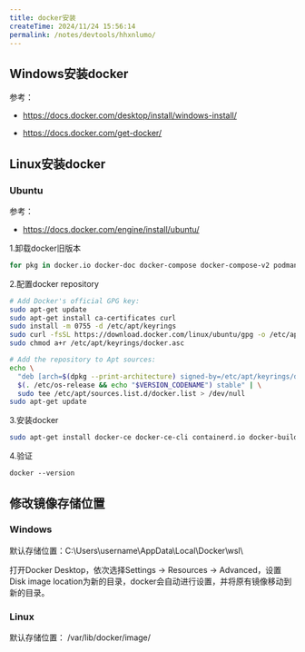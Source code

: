 ```yaml
---
title: docker安装
createTime: 2024/11/24 15:56:14
permalink: /notes/devtools/hhxnlumo/
---
```


## Windows安装docker

参考：

- https://docs.docker.com/desktop/install/windows-install/

- https://docs.docker.com/get-docker/

## Linux安装docker

### Ubuntu

参考：

- https://docs.docker.com/engine/install/ubuntu/

1.卸载docker旧版本

```sh
for pkg in docker.io docker-doc docker-compose docker-compose-v2 podman-docker containerd runc; do sudo apt-get remove $pkg; done
```

2.配置docker repository

```sh
# Add Docker's official GPG key:
sudo apt-get update
sudo apt-get install ca-certificates curl
sudo install -m 0755 -d /etc/apt/keyrings
sudo curl -fsSL https://download.docker.com/linux/ubuntu/gpg -o /etc/apt/keyrings/docker.asc
sudo chmod a+r /etc/apt/keyrings/docker.asc

# Add the repository to Apt sources:
echo \
  "deb [arch=$(dpkg --print-architecture) signed-by=/etc/apt/keyrings/docker.asc] https://download.docker.com/linux/ubuntu \
  $(. /etc/os-release && echo "$VERSION_CODENAME") stable" | \
  sudo tee /etc/apt/sources.list.d/docker.list > /dev/null
sudo apt-get update
```

3.安装docker

```sh
sudo apt-get install docker-ce docker-ce-cli containerd.io docker-buildx-plugin docker-compose-plugin
```

4.验证

`docker --version`

## 修改镜像存储位置

### Windows

默认存储位置：C:\Users\username\AppData\Local\Docker\wsl\

打开Docker Desktop，依次选择Settings -> Resources -> Advanced，设置Disk image location为新的目录，docker会自动进行设置，并将原有镜像移动到新的目录。

### Linux

默认存储位置： /var/lib/docker/image/
